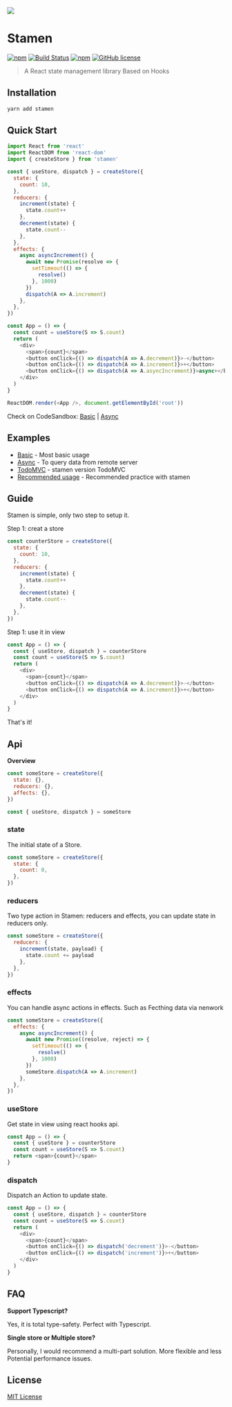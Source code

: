<img src="http://forsigner.com/images/dahlia/dahlia-stamen.svg"  align="center"/>

# Stamen

[![npm](https://img.shields.io/npm/v/stamen.svg)](https://www.npmjs.com/package/stamen) [![Build Status](https://travis-ci.org/forsigner/stamen.svg?branch=master)](https://travis-ci.org/forsigner/stamen) [](https://coveralls.io/github/forsigner/stamen?branch=master)
[![npm](https://img.shields.io/badge/TypeScript-%E2%9C%93-007ACC.svg)](https://www.typescriptlang.org/) [![GitHub license](https://img.shields.io/github/license/forsigner/stamen.svg)](https://github.com/forsigner/stamen/blob/master/LICENSE)

> A React state management library Based on Hooks

## Installation

```sh
yarn add stamen
```

## Quick Start

```js
import React from 'react'
import ReactDOM from 'react-dom'
import { createStore } from 'stamen'

const { useStore, dispatch } = createStore({
  state: {
    count: 10,
  },
  reducers: {
    increment(state) {
      state.count++
    },
    decrement(state) {
      state.count--
    },
  },
  effects: {
    async asyncIncrement() {
      await new Promise(resolve => {
        setTimeout(() => {
          resolve()
        }, 1000)
      })
      dispatch(A => A.increment)
    },
  },
})

const App = () => {
  const count = useStore(S => S.count)
  return (
    <div>
      <span>{count}</span>
      <button onClick={() => dispatch(A => A.decrement)}>-</button>
      <button onClick={() => dispatch(A => A.increment)}>+</button>
      <button onClick={() => dispatch(A => A.asyncIncrement)}>async+</button>
    </div>
  )
}

ReactDOM.render(<App />, document.getElementById('root'))
```

Check on CodeSandbox: [Basic](https://codesandbox.io/s/0vrrlkjx5w) | [Async](https://codesandbox.io/s/kmq65p3l97)

## Examples

- [Basic](https://github.com/forsigner/stamen/tree/master/examples/basic) - Most basic usage
- [Async](https://github.com/forsigner/stamen/tree/master/examples/async) - To query data from remote server
- [TodoMVC](https://github.com/forsigner/stamen/tree/master/examples/todomvc) - stamen version TodoMVC
- [Recommended usage](https://github.com/forsigner/stamen/tree/master/examples/recommended-usage) - Recommended practice with stamen

## Guide

Stamen is simple, only two step to setup it.

Step 1: creat a store

```js
const counterStore = createStore({
  state: {
    count: 10,
  },
  reducers: {
    increment(state) {
      state.count++
    },
    decrement(state) {
      state.count--
    },
  },
})
```

Step 1: use it in view

```js
const App = () => {
  const { useStore, dispatch } = counterStore
  const count = useStore(S => S.count)
  return (
    <div>
      <span>{count}</span>
      <button onClick={() => dispatch(A => A.decrement)}>-</button>
      <button onClick={() => dispatch(A => A.increment)}>+</button>
    </div>
  )
}
```

That's it!

## Api

**Overview**

```js
const someStore = createStore({
  state: {},
  reducers: {},
  affects: {},
})

const { useStore, dispatch } = someStore
```

### state

The initial state of a Store.

```js
const someStore = createStore({
  state: {
    count: 0,
  },
})
```

### reducers

Two type action in Stamen: reducers and effects, you can update state in reducers only.

```js
const someStore = createStore({
  reducers: {
    increment(state, payload) {
      state.count += payload
    },
  },
})
```

### effects

You can handle async actions in effects. Such as Fecthing data via nenwork

```js
const someStore = createStore({
  effects: {
    async asyncIncrement() {
      await new Promise((resolve, reject) => {
        setTimeout(() => {
          resolve()
        }, 1000)
      })
      someStore.dispatch(A => A.increment)
    },
  },
})
```

### useStore

Get state in view using react hooks api.

```js
const App = () => {
  const { useStore } = counterStore
  const count = useStore(S => S.count)
  return <span>{count}</span>
}
```

### dispatch

Dispatch an Action to update state.

```js
const App = () => {
  const { useStore, dispatch } = counterStore
  const count = useStore(S => S.count)
  return (
    <div>
      <span>{count}</span>
      <button onClick={() => dispatch('decrement')}>-</button>
      <button onClick={() => dispatch('increment')}>+</button>
    </div>
  )
}
```

## FAQ

**Support Typescript?**

Yes, it is total type-safety. Perfect with Typescript.

**Single store or Multiple store?**

Personally, I would recommend a multi-part solution. More flexible and less Potential performance issues.

## License

[MIT License](https://github.com/forsigner/stamen/blob/master/LICENSE)
